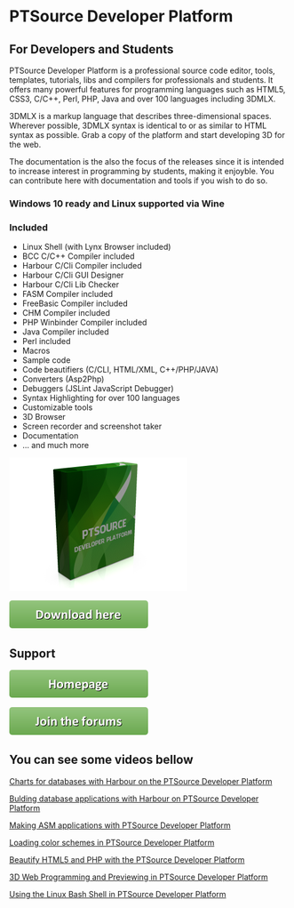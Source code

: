 # PTSource Developer Platform
## For Developers and Students
PTSource Developer Platform is a professional source code editor, tools, templates, tutorials, libs and compilers for professionals and students. It offers many powerful features for programming languages such as HTML5, CSS3, C/C++, Perl, PHP, Java and over 100 languages including 3DMLX.

3DMLX is a markup language that describes three-dimensional spaces. Wherever possible, 3DMLX syntax is identical to or as similar to HTML syntax as possible. Grab a copy of the platform and start developing 3D for the web.

The documentation is the also the focus of the releases since it is intended to increase interest in programming by students, making it enjoyble. You can contribute here with documentation and tools if you wish to do so.

### Windows 10 ready and Linux supported via Wine

### Included 
* Linux Shell (with Lynx Browser included)
* BCC C/C++ Compiler included
* Harbour C/Cli Compiler included
* Harbour C/Cli GUI Designer
* Harbour C/Cli Lib Checker
* FASM Compiler included
* FreeBasic Compiler included
* CHM Compiler included
* PHP Winbinder Compiler included
* Java Compiler included
* Perl included
* Macros
* Sample code
* Code beautifiers (C/CLI, HTML/XML, C++/PHP/JAVA)
* Converters (Asp2Php)
* Debuggers (JSLint JavaScript Debugger)
* Syntax Highlighting for over 100 languages
* Customizable tools
* 3D Browser
* Screen recorder and screenshot taker
* Documentation
* ... and much more

![Box Shot](/images/box.png)

[![You can download here > 100mb.](/images/button_download-here.png)](https://dl.orangedox.com/gPYt7sCliblK6xVGs7?dl=1)

## Support

[![Visit homepage.](/images/button_homepage.png)](https://ptsource.eu/)

[![The forums home page.](/images/button_join-the-forums.png)](https://forums.ptsource.eu/)

## You can see some videos bellow
[Charts for databases with Harbour on the PTSource Developer Platform](https://www.youtube.com/watch?v=8g-dEsh9xOs "Charts for databases with Harbour on the PTSource Developer Platform")

[Bulding database applications with Harbour on PTSource Developer Platform](https://www.youtube.com/watch?v=qIYoQEYjyJ4 "Bulding database applications with Harbour on PTSource Developer Platform")

[Making ASM applications with PTSource Developer Platform](https://www.youtube.com/watch?v=XcZSEpQ_B9k "Making ASM applications with PTSource Developer Platform")

[Loading color schemes in PTSource Developer Platform](https://www.youtube.com/watch?v=EhvK0OCpORI "Loading color schemes in PTSource Developer Platform")

[Beautify HTML5 and PHP with the PTSource Developer Platform](https://www.youtube.com/watch?v=VgTKkNsloyc "Beautify HTML5 and PHP with the PTSource Developer Platform")

[3D Web Programming and Previewing in PTSource Developer Platform](https://www.youtube.com/watch?v=qdCmrF4XquQ "3D Web Programming and Previewing in PTSource Developer Platform")

[Using the Linux Bash Shell in PTSource Developer Platform](https://www.youtube.com/watch?v=t9wYlzWTIzs "Using the Linux Bash Shell in PTSource Developer Platform")
